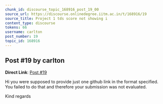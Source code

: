 ```yaml
---
chunk_id: discourse_topic_168916_post_19_00
source_url: https://discourse.onlinedegree.iitm.ac.in/t/168916/19
source_title: Project 1 tds score not showing i
content_type: discourse
tokens: 66
username: carlton
post_number: 19
topic_id: 168916
---
```


## Post #19 by carlton

**Direct Link**: [Post #19](https://discourse.onlinedegree.iitm.ac.in/t/168916/19)

Hi you were supposed to provide just one github link in the format specified. You failed to do that and therefore your submission was not evaluated.

Kind regards
